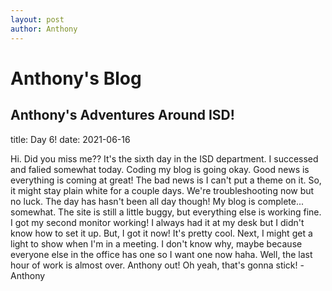 ```yaml
---
layout: post
author: Anthony
---
```

# Anthony's Blog
Anthony's Adventures Around ISD!
---


title: Day 6!
date:  2021-06-16

Hi. Did you miss me?? It's the sixth day in the ISD department. I successed and falied somewhat today. Coding my blog is going okay. Good news is everything is coming at great! The bad news is I can't put a theme on it. So, it might stay plain white for a couple days. We're troubleshooting now but no luck. The day has hasn't been all day though! My blog is complete... somewhat. The site is still a little buggy, but everything else is working fine. I got my second monitor working! I always had it at my desk but I didn't know how to set it up. But, I got it now! It's pretty cool. Next, I might get a light to show when I'm in a meeting. I don't know why, maybe because everyone else in the office has one so I want one now haha. Well, the last hour of work is almost over. Anthony out! Oh yeah, that's gonna stick! -Anthony 